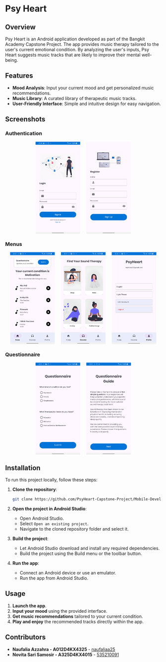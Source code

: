 # Psy Heart

## Overview

Psy Heart is an Android application developed as part of the Bangkit Academy Capstone Project. The app provides music therapy tailored to the user's current emotional condition. By analyzing the user's inputs, Psy Heart suggests music tracks that are likely to improve their mental well-being.

## Features

- **Mood Analysis**: Input your current mood and get personalized music recommendations.
- **Music Library**: A curated library of therapeutic music tracks.
- **User-Friendly Interface**: Simple and intuitive design for easy navigation.

## Screenshots

### Authentication
<div style="display: flex; justify-content: center;">
    <img src="app/src/main/res/app-screenshot/login.jpg" width="144" style="margin-right: 10px;">
    <img src="app/src/main/res/app-screenshot/register.jpg" width="144" style="margin-left: 10px;">
</div>

### Menus
<div style="display: flex; justify-content: center;">
    <img src="app/src/main/res/app-screenshot/home.jpg" width="144" style="margin-right: 10px;">
    <img src="app/src/main/res/app-screenshot/discover.jpg" width="144" style="margin-left: 10px; margin-right: 10px;">
    <img src="app/src/main/res/app-screenshot/profile.jpg" width="144" style="margin-left: 10px;">
</div>

### Questionnaire
<div style="display: flex; justify-content: center;">
    <img src="app/src/main/res/app-screenshot/questionnaire.jpg" width="144" style="margin-right: 10px;">
    <img src="app/src/main/res/app-screenshot/guide.jpg" width="144" style="margin-left: 10px;">
</div>


## Installation

To run this project locally, follow these steps:

1. **Clone the repository**:
    ```sh
    git clone https://github.com/PsyHeart-Capstone-Project/Mobile-Development.git
    ```

2. **Open the project in Android Studio**:
    - Open Android Studio.
    - Select `Open an existing project`.
    - Navigate to the cloned repository folder and select it.

3. **Build the project**:
    - Let Android Studio download and install any required dependencies.
    - Build the project using the Build menu or the toolbar button.

4. **Run the app**:
    - Connect an Android device or use an emulator.
    - Run the app from Android Studio.

## Usage

1. **Launch the app**.
2. **Input your mood** using the provided interface.
3. **Get music recommendations** tailored to your current condition.
4. **Play and enjoy** the recommended tracks directly within the app.

## Contributors

- **Naufalia Azzahra - A012D4KX4325** - [naufaliaa25](https://github.com/naufaliaa25)
- **Novita Sari Samosir - A325D4KX4015** - [535210091](https://github.com/535210091)
